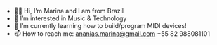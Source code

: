 - 👋🏻 Hi, I’m Marina and I am from Brazil
- 🎸 I’m interested in Music & Technology
- 🔭 I’m currently learning how to build/program MIDI devices!
- 📫 How to reach me: ananias.marina@gmail.com
                     +55 82 988081101

<!---
marinananias/marinananias is a ✨ special ✨ repository because its `README.md` (this file) appears on your GitHub profile.
You can click the Preview link to take a look at your changes.
--->
